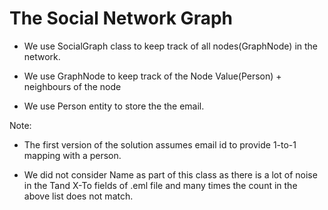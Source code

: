 # The Social Network Graph


- We use SocialGraph class to keep track of all nodes(GraphNode) in the network.

- We use GraphNode to keep track of the Node Value(Person) + neighbours of the node
- We use Person entity to store the the email. 

Note: 

- The first version of the solution assumes email id to provide 1-to-1 mapping with a person.

- We did not consider Name as part of this class as there is a lot of noise in the Tand X-To fields of .eml file and many times the count in the above list does not match.